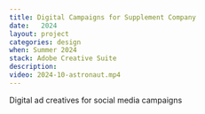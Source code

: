 ```yaml
---
title: Digital Campaigns for Supplement Company
date:   2024
layout: project
categories: design
when: Summer 2024
stack: Adobe Creative Suite
description: 
video: 2024-10-astronaut.mp4
---
```


Digital ad creatives for social media campaigns

